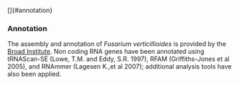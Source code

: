 []{#annotation}

### Annotation

The assembly and annotation of *Fusarium verticillioides* is provided by
the [Broad Institute](http://www.broadinstitute.org). Non coding RNA
genes have been annotated using tRNAScan-SE (Lowe, T.M. and Eddy, S.R.
1997), RFAM (Griffiths-Jones et al 2005), and RNAmmer (Lagesen K.,et al
2007); additional analysis tools have also been applied.
